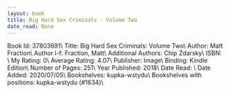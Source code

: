```yaml
---
layout: book
title: Big Hard Sex Criminals - Volume Two
date_read: None
---
```


Book Id: 37803691\ 
Title: Big Hard Sex Criminals: Volume Two\ 
Author: Matt Fraction\ 
Author l-f: Fraction, Matt\ 
Additional Authors: Chip Zdarsky\ 
ISBN: \ 
My Rating: 0\ 
Average Rating: 4.07\ 
Publisher: Image\ 
Binding: Kindle Edition\ 
Number of Pages: 251\ 
Year Published: 2018\ 
Date Read: \ 
Date Added: 2020/07/05\ 
Bookshelves: kupka-wstydu\ 
Bookshelves with positions: kupka-wstydu (#1634)\ 

